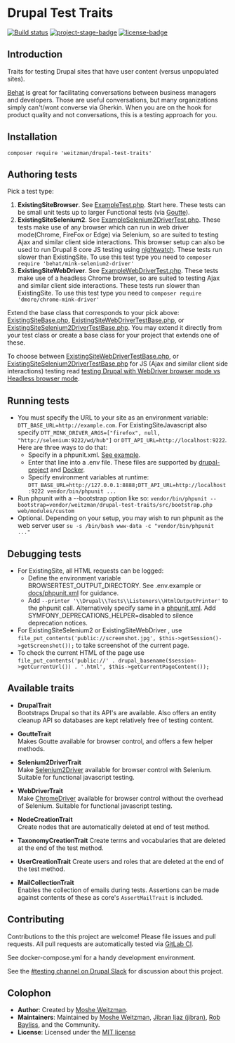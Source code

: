 # Drupal Test Traits

[![Build status](https://gitlab.com/weitzman/drupal-test-traits/badges/master/build.svg)](https://gitlab.com/weitzman/drupal-test-traits/commits/master)
[![project-stage-badge]][project-stage-page]
[![license-badge]][mit]

## Introduction

Traits for testing Drupal sites that have user content (versus unpopulated sites).

[Behat](http://behat.org) is great for facilitating conversations between 
business managers and developers. Those are useful conversations, but many 
organizations simply can't/wont converse via Gherkin. When you are on the hook for 
product quality and not conversations, this is a testing approach for you. 

## Installation

    composer require 'weitzman/drupal-test-traits'

## Authoring tests

Pick a test type:
1. **ExistingSiteBrowser**. See [ExampleTest.php](./tests/ExampleTest.php). Start here. These tests can be small unit tests up to larger Functional tests (via [Goutte](http://goutte.readthedocs.io/en/latest/)).
2. **ExistingSiteSelenium2**. See [ExampleSelenium2DriverTest.php](tests/ExampleSelenium2DriverTest.php). These tests make use of any browser which can run in web driver mode(Chrome, FireFox or Edge) via Selenium, so are suited to testing Ajax and similar client side interactions. This browser setup can also be used to run Drupal 8 core JS testing using [nightwatch](https://www.drupal.org/node/2968570). These tests run slower than ExistingSite. To use this test type you need to `composer require 'behat/mink-selenium2-driver'`
3. **ExistingSiteWebDriver**. See [ExampleWebDriverTest.php](tests/ExampleWebDriverTest.php). These tests make use of a headless Chrome browser, so are suited to testing Ajax and similar client side interactions. These tests run slower than ExistingSite. To use this test type you need to `composer require 'dmore/chrome-mink-driver'`

Extend the base class that corresponds to your pick above:
[ExistingSiteBase.php](src/ExistingSiteBase.php), [ExistingSiteWebDriverTestBase.php](src/ExistingSiteWebDriverTestBase.php), or [ExistingSiteSelenium2DriverTestBase.php](src/ExistingSiteSelenium2DriverTestBase.php). 
You may extend it directly from your test class or create a base class for your project that extends one of these.

To choose between [ExistingSiteWebDriverTestBase.php](src/ExistingSiteWebDriverTestBase.php), or [ExistingSiteSelenium2DriverTestBase.php](src/ExistingSiteSelenium2DriverTestBase.php) for JS (Ajax and similar client side interactions) testing read [testing Drupal with WebDriver browser mode vs Headless browser mode](https://www.previousnext.com.au/blog/testing-drupal-webdriver-browser-mode-vs-headless-browser-mode).
  
## Running tests

- You must specify the URL to your site as an environment variable: `DTT_BASE_URL=http://example.com`. For ExistingSiteJavascript also specify `DTT_MINK_DRIVER_ARGS=["firefox", null, "http://selenium:9222/wd/hub"]` or `DTT_API_URL=http://localhost:9222`. Here are three ways to do that:
    - Specify in a phpunit.xml. [See example](docs/phpunit.xml).
    - Enter that line into a .env file. These files are supported by [drupal-project](https://github.com/drupal-composer/drupal-project/blob/8.x/.env.example) and [Docker](https://docs.docker.com/compose/env-file/). 
    - Specify environment variables at runtime: `DTT_BASE_URL=http://127.0.0.1:8888;DTT_API_URL=http://localhost:9222 vendor/bin/phpunit ...`
- Run phpunit with a --bootstrap option like so: `vendor/bin/phpunit --bootstrap=vendor/weitzman/drupal-test-traits/src/bootstrap.php web/modules/custom`
- Optional. Depending on your setup, you may wish to run phpunit as the web server user `su -s /bin/bash www-data -c "vendor/bin/phpunit ..."`

## Debugging tests

- For ExistingSite, all HTML requests can be logged: 
    - Define the environment variable BROWSERTEST_OUTPUT_DIRECTORY. See .env.example or [docs/phpunit.xml](docs/phpunit.xml) for guidance.
    - Add `--printer '\\Drupal\\Tests\\Listeners\\HtmlOutputPrinter'` to the phpunit call. Alternatively specify same in a [phpunit.xml](docs/phpunit.xml). Add SYMFONY_DEPRECATIONS_HELPER=disabled to silence deprecation notices.  
- For ExistingSiteSelenium2 or ExistingSiteWebDriver , use `file_put_contents('public://screenshot.jpg', $this->getSession()->getScreenshot());` to take screenshot of the current page.
- To check the current HTML of the page use `file_put_contents('public://' . drupal_basename($session->getCurrentUrl()) . '.html', $this->getCurrentPageContent());`

## Available traits

- **DrupalTrait**  
  Bootstraps Drupal so that its API's are available. Also offers an entity cleanup
  API so databases are kept relatively free of testing content.

- **GoutteTrait**  
  Makes Goutte available for browser control, and offers a few helper methods.

- **Selenium2DriverTrait**   
  Make [Selenium2Driver]([Selenium2Driver](https://github.com/minkphp/MinkSelenium2Driver)) available for browser control with Selenium. Suitable for functional javascript testing.

- **WebDriverTrait**   
  Make [ChromeDriver]([ChromeDriver](https://gitlab.com/DMore/chrome-mink-driver/)) available for browser control without the overhead of Selenium. Suitable for functional javascript testing.

- **NodeCreationTrait**  
  Create nodes that are automatically deleted at end of test method.
  
- **TaxonomyCreationTrait**
  Create terms and vocabularies that are deleted at the end of the test method.
  
- **UserCreationTrait**
  Create users and roles that are deleted at the end of the test method.
  
- **MailCollectionTrait**  
  Enables the collection of emails during tests. Assertions can be made against
  contents of these as core's `AssertMailTrait` is included.  
  
## Contributing

Contributions to the this project are welcome! Please file issues and pull requests.
All pull requests are automatically tested via [GitLab CI](https://gitlab.com/weitzman/drupal-test-traits/pipelines).

See docker-compose.yml for a handy development environment.

See the [#testing channel on Drupal Slack](https://drupal.slack.com/messages/C223PR743) for discussion about this project. 

## Colophon

- **Author**: Created by [Moshe Weitzman](http://weitzman.github.io).
- **Maintainers**: Maintained by [Moshe Weitzman](http://weitzman.github.io), [Jibran Ijaz (jibran)](https://www.drupal.org/u/jibran), [Rob Bayliss](https://github.com/rbayliss), and the Community.
- **License**: Licensed under the [MIT license][mit]

[mit]: ./LICENSE.md
[license-badge]: https://img.shields.io/badge/License-MIT-blue.svg
[project-stage-badge]: http://img.shields.io/badge/Project%20Stage-Development-yellowgreen.svg
[project-stage-page]: http://bl.ocks.org/potherca/raw/a2ae67caa3863a299ba0/
